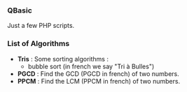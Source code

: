 ### QBasic

Just a few PHP scripts.

### List of Algorithms

* **Tris** : Some sorting algorithms : 
	* bubble sort (in french we say "Tri à Bulles") 
* **PGCD** : Find the GCD (PGCD in french) of two numbers.
* **PPCM** : Find the LCM (PPCM in french) of two numbers.
